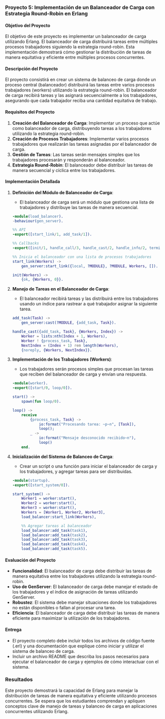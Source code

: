 
### Proyecto 5: Implementación de un Balanceador de Carga con Estrategia Round-Robin en Erlang

#### Objetivo del Proyecto

El objetivo de este proyecto es implementar un balanceador de carga utilizando Erlang. El balanceador de carga distribuirá tareas entre múltiples procesos trabajadores siguiendo la estrategia round-robin. Esta implementación demostrará cómo gestionar la distribución de tareas de manera equitativa y eficiente entre múltiples procesos concurrentes.

#### Descripción del Proyecto

El proyecto consistirá en crear un sistema de balanceo de carga donde un proceso central (balanceador) distribuirá las tareas entre varios procesos trabajadores (workers) utilizando la estrategia round-robin. El balanceador de carga recibirá tareas y las asignará secuencialmente a los trabajadores, asegurando que cada trabajador reciba una cantidad equitativa de trabajo.

#### Requisitos del Proyecto

1. **Creación del Balanceador de Carga**: Implementar un proceso que actúe como balanceador de carga, distribuyendo tareas a los trabajadores utilizando la estrategia round-robin.
2. **Creación de Procesos Trabajadores**: Implementar varios procesos trabajadores que realizarán las tareas asignadas por el balanceador de carga.
3. **Gestión de Tareas**: Las tareas serán mensajes simples que los trabajadores procesarán y responderán al balanceador.
4. **Estrategia Round-Robin**: El balanceador debe distribuir las tareas de manera secuencial y cíclica entre los trabajadores.

#### Implementación Detallada

1. **Definición del Módulo de Balanceador de Carga**:
   - El balanceador de carga será un módulo que gestiona una lista de trabajadores y distribuye las tareas de manera secuencial.

   ```erlang
   -module(load_balancer).
   -behaviour(gen_server).

   %% API
   -export([start_link/1, add_task/1]).

   %% Callbacks
   -export([init/1, handle_call/3, handle_cast/2, handle_info/2, terminate/2, code_change/3]).

   %% Inicia el balanceador con una lista de procesos trabajadores
   start_link(Workers) ->
       gen_server:start_link({local, ?MODULE}, ?MODULE, Workers, []).

   init(Workers) ->
       {ok, {Workers, 0}}.
   ```

2. **Manejo de Tareas en el Balanceador de Carga**:
   - El balanceador recibirá tareas y las distribuirá entre los trabajadores usando un índice para rastrear a qué trabajador asignar la siguiente tarea.

   ```erlang
   add_task(Task) ->
       gen_server:cast(?MODULE, {add_task, Task}).

   handle_cast({add_task, Task}, {Workers, Index}) ->
       Worker = lists:nth(Index + 1, Workers),
       Worker ! {process_task, Task},
       NextIndex = (Index + 1) rem length(Workers),
       {noreply, {Workers, NextIndex}}.
   ```

3. **Implementación de los Trabajadores (Workers)**:
   - Los trabajadores serán procesos simples que procesan las tareas que reciben del balanceador de carga y envían una respuesta.

   ```erlang
   -module(worker).
   -export([start/0, loop/0]).

   start() ->
       spawn(fun loop/0).

   loop() ->
       receive
           {process_task, Task} ->
               io:format("Procesando tarea: ~p~n", [Task]),
               loop();
           _ ->
               io:format("Mensaje desconocido recibido~n"),
               loop()
       end.
   ```

4. **Inicialización del Sistema de Balanceo de Carga**:
   - Crear un script o una función para iniciar el balanceador de carga y los trabajadores, y agregar tareas para ser distribuidas.

   ```erlang
   -module(startup).
   -export([start_system/0]).

   start_system() ->
       Worker1 = worker:start(),
       Worker2 = worker:start(),
       Worker3 = worker:start(),
       Workers = [Worker1, Worker2, Worker3],
       load_balancer:start_link(Workers),

       %% Agregar tareas al balanceador
       load_balancer:add_task(task1),
       load_balancer:add_task(task2),
       load_balancer:add_task(task3),
       load_balancer:add_task(task4),
       load_balancer:add_task(task5).
   ```

#### Evaluación del Proyecto

- **Funcionalidad**: El balanceador de carga debe distribuir las tareas de manera equitativa entre los trabajadores utilizando la estrategia round-robin.
- **Uso de GenServer**: El balanceador de carga debe manejar el estado de los trabajadores y el índice de asignación de tareas utilizando GenServer.
- **Robustez**: El sistema debe manejar situaciones donde los trabajadores no están disponibles o fallan al procesar una tarea.
- **Eficiencia**: El balanceador de carga debe distribuir las tareas de manera eficiente para maximizar la utilización de los trabajadores.

#### Entrega

- El proyecto completo debe incluir todos los archivos de código fuente (.erl) y una documentación que explique cómo iniciar y utilizar el sistema de balanceo de carga.
- Incluir un archivo README que describa los pasos necesarios para ejecutar el balanceador de carga y ejemplos de cómo interactuar con el sistema.

### Resultados

Este proyecto demostrará la capacidad de Erlang para manejar la distribución de tareas de manera equitativa y eficiente utilizando procesos concurrentes. Se espera que los estudiantes comprendan y apliquen conceptos clave de manejo de tareas y balanceo de carga en aplicaciones concurrentes utilizando Erlang.
